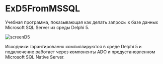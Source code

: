 # ExD5FromMSSQL

Учебная программа, показывающая как делать запросы к базе данных Microsoft SQL Server из среды Delphi 5.

![screenD5](https://user-images.githubusercontent.com/10297748/157811284-ebdf9260-14b4-4dd3-a0fc-2946058adf79.png)

Исходники гарантированно компиллируются в среде Delphi 5 и подключение работает через компоненты ADO и предустановленном Microsoft SQL Native Server.
